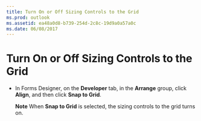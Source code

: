 ```yaml
---
title: Turn On or Off Sizing Controls to the Grid
ms.prod: outlook
ms.assetid: ea48a0d8-b739-254d-2c8c-19d9a0a57a0c
ms.date: 06/08/2017
---
```



# Turn On or Off Sizing Controls to the Grid

- In Forms Designer, on the **Developer** tab, in the **Arrange** group, click **Align**, and then click **Snap to Grid**.
    
    **Note**  When **Snap to Grid** is selected, the sizing controls to the grid turns on.

